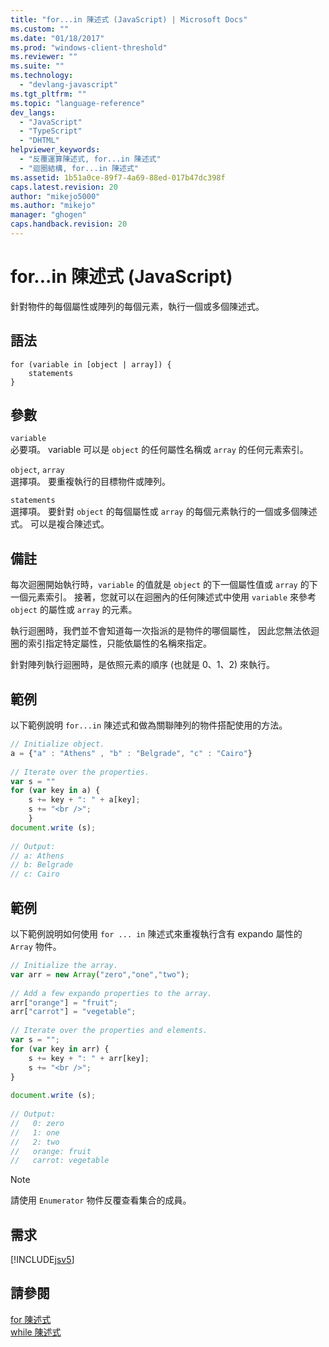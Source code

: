 ```yaml
---
title: "for...in 陳述式 (JavaScript) | Microsoft Docs"
ms.custom: ""
ms.date: "01/18/2017"
ms.prod: "windows-client-threshold"
ms.reviewer: ""
ms.suite: ""
ms.technology: 
  - "devlang-javascript"
ms.tgt_pltfrm: ""
ms.topic: "language-reference"
dev_langs: 
  - "JavaScript"
  - "TypeScript"
  - "DHTML"
helpviewer_keywords: 
  - "反覆運算陳述式, for...in 陳述式"
  - "迴圈結構, for...in 陳述式"
ms.assetid: 1b51a0ce-89f7-4a69-88ed-017b47dc398f
caps.latest.revision: 20
author: "mikejo5000"
ms.author: "mikejo"
manager: "ghogen"
caps.handback.revision: 20
---
```

# for...in 陳述式 (JavaScript)
針對物件的每個屬性或陣列的每個元素，執行一個或多個陳述式。  
  
## 語法  
  
```  
for (variable in [object | array]) {  
    statements   
}  
```  
  
## 參數  
 `variable`  
 必要項。  variable 可以是 `object` 的任何屬性名稱或 `array` 的任何元素索引。  
  
 `object`, `array`  
 選擇項。  要重複執行的目標物件或陣列。  
  
 `statements`  
 選擇項。  要針對 `object` 的每個屬性或 `array` 的每個元素執行的一個或多個陳述式。  可以是複合陳述式。  
  
## 備註  
 每次迴圈開始執行時，`variable` 的值就是 `object` 的下一個屬性值或 `array` 的下一個元素索引。  接著，您就可以在迴圈內的任何陳述式中使用 `variable` 來參考 `object` 的屬性或 `array` 的元素。  
  
 執行迴圈時，我們並不會知道每一次指派的是物件的哪個屬性，  因此您無法依迴圈的索引指定特定屬性，只能依屬性的名稱來指定。  
  
 針對陣列執行迴圈時，是依照元素的順序 \(也就是 0、1、2\) 來執行。  
  
## 範例  
 以下範例說明 `for...in` 陳述式和做為關聯陣列的物件搭配使用的方法。  
  
```javascript  
// Initialize object.  
a = {"a" : "Athens" , "b" : "Belgrade", "c" : "Cairo"}  
  
// Iterate over the properties.  
var s = ""  
for (var key in a) {  
    s += key + ": " + a[key];  
    s += "<br />";  
    }  
document.write (s);  
  
// Output:  
// a: Athens  
// b: Belgrade  
// c: Cairo  
```  
  
## 範例  
 以下範例說明如何使用 `for ... in` 陳述式來重複執行含有 expando 屬性的 `Array` 物件。  
  
```javascript  
// Initialize the array.  
var arr = new Array("zero","one","two");  
  
// Add a few expando properties to the array.  
arr["orange"] = "fruit";  
arr["carrot"] = "vegetable";  
  
// Iterate over the properties and elements.  
var s = "";  
for (var key in arr) {  
    s += key + ": " + arr[key];  
    s += "<br />";  
}  
  
document.write (s);  
  
// Output:  
//   0: zero  
//   1: one  
//   2: two  
//   orange: fruit  
//   carrot: vegetable  
```  
  
> [!NOTE]
>  請使用 `Enumerator` 物件反覆查看集合的成員。  
  
## 需求  
 [!INCLUDE[jsv5](../../javascript/reference/includes/jsv5-md.md)]  
  
## 請參閱  
 [for 陳述式](../../javascript/reference/for-statement-javascript.md)   
 [while 陳述式](../../javascript/reference/while-statement-javascript.md)